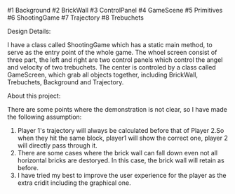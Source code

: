 #1 Background
#2 BrickWall
#3 ControlPanel
#4 GameScene
#5 Primitives
#6 ShootingGame
#7 Trajectory
#8 Trebuchets

Design Details:

I have a class called ShootingGame which has a static main method, to serve as
the entry point of the whole game. The whoel screen consist of three part, the
left and right are two control panels which control the angel and velocity of
two trebuchets. The center is controled by a class called GameScreen, which 
grab all objects together, including BrickWall, Trebuchets, Background and
Trajectory.

About this project:

There are some points where the demonstration is not clear, so I have made the 
following assumption:
1. Player 1's trajectory will always be calculated before that of Player 2.So when they hit the same block, player1 will show the correct one, player 2 will directly pass through it.
2. There are some cases where the brick wall can fall down even not all horizontal bricks are destoryed. In this case, the brick wall will retain as before.
3. I have tried my best to improve the user experience for the player as the extra cridit including the graphical one.
